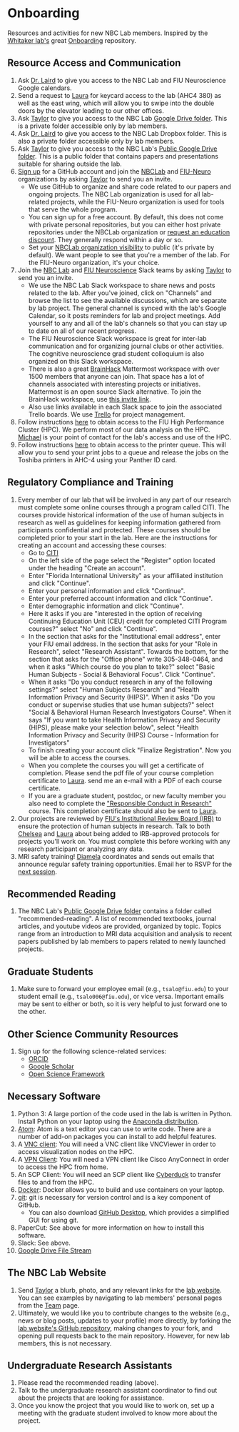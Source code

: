 # Onboarding
Resources and activities for new NBC Lab members. Inspired by the [Whitaker lab's](https://github.com/WhitakerLab) great [Onboarding](https://github.com/WhitakerLab/Onboarding) repository.

## Resource Access and Communication
1. Ask [Dr. Laird](mailto:alaird@fiu.edu) to give you access to the NBC Lab and FIU Neuroscience Google calendars. 
2. Send a request to [Laura](mailto:lucros@fiu.edu) for keycard access to the lab (AHC4 380) as well as the east wing, which will allow you to swipe into the double doors by the elevator leading to our other offices. 
3. Ask [Taylor](mailto:tsalo006@fiu.edu) to give you access to the NBC Lab [Google Drive folder](https://drive.google.com/drive/u/0/folders/0B543K-QXbp21WERUMkc5SVhjODg). This is a private folder accessible only by lab members. 
4. Ask [Dr. Laird](mailto:alaird@fiu.edu) to give you access to the NBC Lab Dropbox folder. This is also a private folder accessible only by lab members. 
5. Ask [Taylor](mailto:tsalo006@fiu.edu) to give you access to the NBC Lab's [Public Google Drive folder](https://drive.google.com/drive/folders/0B543K-QXbp21cTV0RjNoNUtMWnM?usp=sharing). This is a public folder that contains papers and presentations suitable for sharing outside the lab.  
6. [Sign up](https://github.com/join?source=header-home) for a GitHub account and join the [NBCLab](https://github.com/NBCLab) and [FIU-Neuro](https://github.com/FIU-Neuro) organizations by asking [Taylor](mailto:tsalo006@fiu.edu) to send you an invite.
    - We use GitHub to organize and share code related to our papers and ongoing projects. The NBC Lab organization is used for all lab-related projects, while the FIU-Neuro organization is used for tools that serve the whole program. 
    - You can sign up for a free account. By default, this does not come with private personal repositories, but you can either host private repositories under the NBCLab organization or [request an education discount](https://help.github.com/articles/applying-for-an-academic-research-discount/). They generally respond within a day or so.
    - Set your [NBCLab organization visibility](https://github.com/orgs/NBCLab/people) to public (it's private by default). We want people to see that you're a member of the lab. For the FIU-Neuro organization, it's your choice.
7. Join the [NBC Lab](https://neuroinformaticslab.slack.com) and [FIU Neuroscience](https://fiuneuro.slack.com) Slack teams by asking [Taylor](mailto:tsalo006@fiu.edu) to send you an invite.
    - We use the NBC Lab Slack workspace to share news and posts related to the lab. After you've joined, click on "Channels" and browse the list to see the available discussions, which are separate by lab project. The general channel is synced with the lab's Google Calendar, so it posts reminders for lab and project meetings. Add yourself to any and all of the lab's channels so that you can stay up to date on all of our recent progress. 
    - The FIU Neuroscience Slack workspace is great for inter-lab communication and for organizing journal clubs or other activities. The cognitive neuroscience grad student colloquium is also organized on this Slack workspace.
    - There is also a great [BrainHack](https://mattermost.brainhack.org) Mattermost workspace with over 1500 members that anyone can join. That space has a lot of channels associated with interesting projects or initiatives. Mattermost is an open source Slack alternative. To join the BrainHack workspace, use [this invite link](https://mattermost.brainhack.org/signup_user_complete/?id=orpd9qqjb7gqpnwg5k1fdagrqa).
    - Also use links available in each Slack space to join the associated Trello boards. We use [Trello](https://trello.com) for project management. 
8. Follow instructions [here](http://ircc.fiu.edu/accounts/) to obtain access to the FIU High Performance Cluster (HPC). We perform most of our data analysis on the HPC. [Michael](mailto:miriedel@fiu.edu) is your point of contact for the lab's access and use of the HPC.
9. Follow instructions [here](https://castic.fiu.edu/main/app/core/helpguides/Papercut-Mac.pdf) to obtain access to the printer queue. This will allow you to send your print jobs to a queue and release the jobs on the Toshiba printers in AHC-4 using your Panther ID card.

## Regulatory Compliance and Training
1. Every member of our lab that will be involved in any part of our research must complete some online courses through a program called CITI. The courses provide historical information of the use of human subjects in research as well as guidelines for keeping information gathered from participants confidential and protected. These courses should be completed prior to your start in the lab. Here are the instructions for creating an account and accessing these courses:
    - Go to [CITI](https://www.citiprogram.org) 
    - On the left side of the page select the "Register" option located under the heading "Create an account".
    - Enter "Florida International University" as your affiliated institution and click "Continue".
    - Enter your personal information and click "Continue".
    - Enter your preferred account information and click "Continue".
    - Enter demographic information and click "Continue".
    - Here it asks if you are "interested in the option of receiving Continuing Education Unit (CEU) credit for completed CITI Program courses?" select "No" and click "Continue".
    - In the section that asks for the "Institutional email address", enter your FIU email address. In the section that asks for your "Role in Research", select "Research Assistant". Towards the bottom, for the section that asks for the "Office phone" write 305-348-0464, and when it asks "Which course do you plan to take?" select "Basic Human Subjects - Social & Behavioral Focus". Click "Continue".
    - When it asks "Do you conduct research in any of the following settings?" select "Human Subjects Research" and "Health Information Privacy and Security (HIPS)". When it asks "Do you conduct or supervise studies that use human subjects?" select "Social & Behavioral Human Research Investigators Course". When it says "If you want to take Health Information Privacy and Security (HIPS), please make your selection below", select "Health Information Privacy and Security (HIPS) Course - Information for Investigators"
    - To finish creating your account click "Finalize Registration". Now you will be able to access the courses.
    - When you complete the courses you will get a certificate of completion. Please send the pdf file of your course completion certificate to [Laura](mailto:lucros@fiu.edu). send me an e-mail with a PDF of each course certificate.
    - If you are a graduate student, postdoc, or new faculty member you also need to complete the ["Responsible Conduct in Research"](http://research.fiu.edu/rcr/training/) course. This completion certificate should also be sent to [Laura](mailto:lucros@fiu.edu).
2. Our projects are reviewed by [FIU's Institutional Review Board (IRB)](http://research.fiu.edu/irb/) to ensure the protection of human subjects in research. Talk to both [Chelsea](mailto:cgreaves@fiu.edu) and [Laura](mailto:lucros@fiu.edu) about being added to IRB-approved protocols for projects you'll work on. You must complete this before working with any research participant or analyzing any data.
3. MRI safety training! [Diamela](mailto:darencib@fiu.edu) coordinates and sends out emails that announce regular safety training opportunities. Email her to RSVP for the [next session](http://cismri.fiu.edu/training-sessions/). 

## Recommended Reading
1. The NBC Lab's [Public Google Drive folder](https://drive.google.com/drive/folders/0B543K-QXbp21cTV0RjNoNUtMWnM?usp=sharing) contains a folder called "recommended-reading". A list of recommended textbooks, journal articles, and youtube videos are provided, organized by topic. Topics range from an introduction to MRI data acquisition and analysis to recent papers published by lab members to papers related to newly launched projects. 

## Graduate Students
1. Make sure to forward your employee email (e.g., `tsalo@fiu.edu`) to your student email (e.g., `tsalo006@fiu.edu`), or vice versa. Important emails may be sent to either or both, so it is very helpful to just forward one to the other.

## Other Science Community Resources
1. Sign up for the following science-related services:
    - [ORCID](https://orcid.org)
    - [Google Scholar](https://scholar.google.com)
    - [Open Science Framework](https://osf.io)

## Necessary Software
1. Python 3: A large portion of the code used in the lab is written in Python. Install Python on your laptop using the [Anaconda distribution](https://docs.anaconda.com/anaconda/install/#installation).
2. [Atom](https://atom.io): Atom is a text editor you can use to write code. There are a number of add-on packages you can install to add helpful features.
3. A [VNC client](http://ircc.fiu.edu/visualization/): You will need a VNC client like VNCViewer in order to access visualization nodes on the HPC.
4. A [VPN Client](https://network.fiu.edu/vpn/): You will need a VPN client like Cisco AnyConnect in order to access the HPC from home.
5. An SCP Client: You will need an SCP client like [Cyberduck](https://cyberduck.io) to transfer files to and from the HPC.
6. [Docker](https://docs.docker.com/get-started/): Docker allows you to build and use containers on your laptop.
7. [git](https://help.github.com/en/articles/set-up-git): git is necessary for version control and is a key component of GitHub.
    - You can also download [GitHub Desktop](https://desktop.github.com), which provides a simplified GUI for using git.
8. PaperCut: See above for more information on how to install this software.
9. Slack: See above.
10. [Google Drive File Stream](https://support.google.com/drive/answer/7329379)
    
## The NBC Lab Website
1. Send [Taylor](mailto:tsalo006@fiu.edu) a blurb, photo, and any relevant links for the [lab website](https://nbclab.github.io). You can see examples by navigating to lab members' personal pages from the [Team](https://nbclab.github.io/team/) page.
2. Ultimately, we would like you to contribute changes to the website (e.g., news or blog posts, updates to your profile) more directly, by forking the [lab website's GitHub repository](https://github.com/NBCLab/NBCLab.github.io), making changes to your fork, and opening pull requests back to the main repository. However, for new lab members, this is not necessary.
    
## Undergraduate Research Assistants
1. Please read the recommended reading (above).
2. Talk to the undergraduate research assistant coordinator to find out about the projects that are looking for assistance.
3. Once you know the project that you would like to work on, set up a meeting with the graduate student involved to know more about the project.
